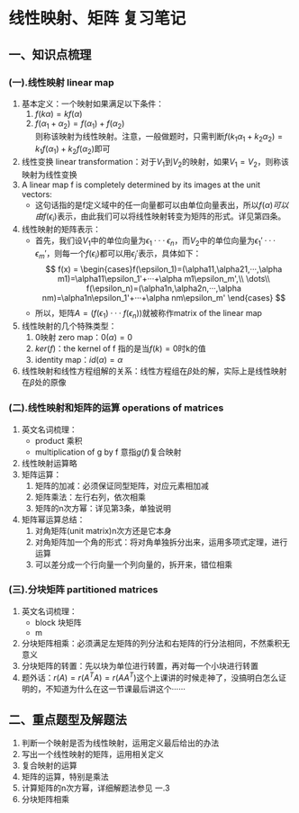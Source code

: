 # 线性映射、矩阵 复习笔记
## 一、知识点梳理
### (一).线性映射 linear map
1. 基本定义：一个映射如果满足以下条件：
   1. $f(k\alpha)=kf(\alpha)$
   2. $f(\alpha_1+\alpha_2)=f(\alpha_1)+f(\alpha_2)$\
    则称该映射为线性映射。注意，一般做题时，只需判断$f(k_1\alpha_1+k_2\alpha_2)=k_1f(\alpha_1)+k_2f(\alpha_2)$即可
2. 线性变换 linear transformation：对于$V_1$到$V_2$的映射，如果$V_1=V_2$，则称该映射为线性变换
3. A linear map f is completely determined by its images at the unit vectors:
   * 这句话指的是f定义域中的任一向量都可以由单位向量表出，所以$f(\alpha)可以由f(\epsilon_i)$表示，由此我们可以将线性映射转变为矩阵的形式。详见第四条。
4. 线性映射的矩阵表示：
   * 首先，我们设$V_1$中的单位向量为$\epsilon_1···\epsilon_n$，而$V_2$中的单位向量为$\epsilon_1'···\epsilon_m'$，则每一个$f(\epsilon_i)$都可以用$\epsilon_j'$表示，具体如下：\
        $$
        f(x) = \begin{cases}f(\epsilon_1)=(\alpha11,\alpha21,···,\alpha m1)=\alpha11\epsilon_1'+···+\alpha m1\epsilon_m',\\
        \dots\\
        f(\epsilon_n)=(\alpha1n,\alpha2n,···,\alpha nm)=\alpha1n\epsilon_1'+···+\alpha nm\epsilon_m'
        \end{cases}
        $$
   * 所以，矩阵$A=(f(\epsilon_1)···f(\epsilon_n))$就被称作matrix of the linear map
5. 线性映射的几个特殊类型：
   1. 0映射 zero map：$0(\alpha)=0$
   2. $ker(f)$：the kernel of f 指的是当$f(k)=0$时k的值
   3. identity map：$id(\alpha)=\alpha$
6. 线性映射和线性方程组解的关系：线性方程组在$\beta$处的解，实际上是线性映射在$\beta$处的原像
### (二).线性映射和矩阵的运算 operations of matrices
1. 英文名词梳理：
   * product 乘积
   * multiplication of g by f 意指$g(f)$复合映射
2. 线性映射运算略
3. 矩阵运算：
   1. 矩阵的加减：必须保证同型矩阵，对应元素相加减
   2. 矩阵乘法：左行右列，依次相乘
   3. 矩阵的n次方幂：详见第3条，单独说明
4. 矩阵幂运算总结：
   1. 对角矩阵(unit matrix)n次方还是它本身
   2. 对角矩阵加一个角的形式：将对角单独拆分出来，运用多项式定理，进行运算
   3. 可以差分成一个行向量一个列向量的，拆开来，错位相乘
### (三).分块矩阵 partitioned matrices
1. 英文名词梳理：
   * block 块矩阵
   * m
2. 分块矩阵相乘：必须满足左矩阵的列分法和右矩阵的行分法相同，不然乘积无意义
3. 分块矩阵的转置：先以块为单位进行转置，再对每一个小块进行转置
4. 题外话：$r(A)=r(A^TA)=r(AA^T)$这个上课讲的时候走神了，没搞明白怎么证明的，不知道为什么在这一节课最后讲这个······
## 二、重点题型及解题法
1. 判断一个映射是否为线性映射，运用定义最后给出的办法
2. 写出一个线性映射的矩阵，运用相关定义
3. 复合映射的运算
4. 矩阵的运算，特别是乘法
5. 计算矩阵的n次方幂，详细解题法参见 一.3
6. 分块矩阵相乘
